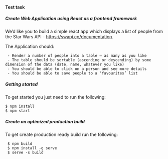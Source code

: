 #### Test task

##### Create Web Application using React as a frontend framework

We’d like you to build a simple react app which displays a list of people from the Star Wars API - https://swapi.co/documentation.

The Application should:
    
     - Render a number of people into a table – as many as you like
     - The table should be sortable (ascending or descending) by some dimension of the data (date, name, whatever you like)
     - You should be able to click on a person and see more details
     - You should be able to save people to a ‘favourites’ list
     
     
##### Getting started

To get started you just need to run the following:

    $ npm install
    $ npm start
    

##### Create an optimized production build

To get create production ready build run the following:  

     $ npm build
     $ npm install -g serve
     $ serve -s build

